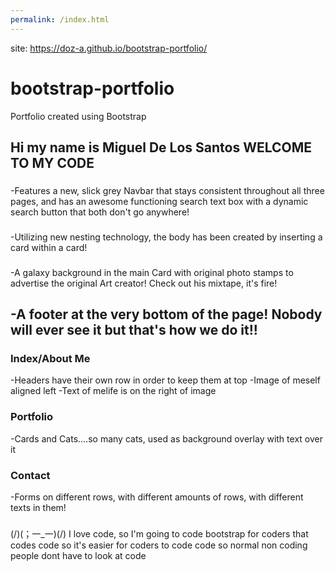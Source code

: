 ```yaml
---
permalink: /index.html
---
```


site: https://doz-a.github.io/bootstrap-portfolio/

# bootstrap-portfolio
Portfolio created using Bootstrap

Hi my name is Miguel De Los Santos
WELCOME TO MY CODE
-------------------------


### 
-Features a new, slick grey Navbar that stays consistent throughout all three pages, and has an awesome functioning search text box with a dynamic search button that both don't go anywhere! 
### 
-Utilizing new nesting technology, the body has been created by inserting a card within a card!
### 
-A galaxy background in the main Card with original photo stamps to advertise the original Art creator! Check out his mixtape, it's fire!
### 
-A footer at the very bottom of the page! Nobody will ever see it but that's how we do it!!
-------------------------

### Index/About Me

-Headers have their own row in order to keep them at top
-Image of meself aligned left
-Text of melife is on the right of image

### Portfolio

-Cards and Cats....so many cats, used as background overlay with text over it

### Contact
-Forms on different rows, with different amounts of rows, with different texts in them!
### 
(/)(；一_一)(/)
I love code, so I'm going to code bootstrap for coders that codes code so it's easier for coders to code code so normal non coding people dont have to look at code
